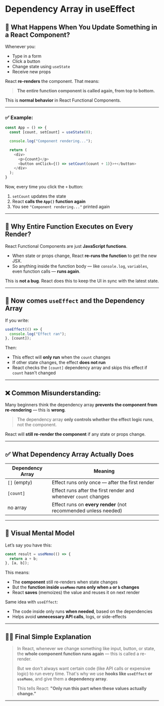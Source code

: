 
# Dependency Array in useEffect 

## 🔁 What Happens When You Update Something in a React Component?

Whenever you:

* Type in a form
* Click a button
* Change state using `useState`
* Receive new props

React **re-renders** the component. That means:

> **The entire function component is called again, from top to bottom.**

This is **normal behavior** in React Functional Components.

---

### ✅ Example:

```js
const App = () => {
  const [count, setCount] = useState(0);

  console.log("Component rendering...");

  return (
    <div>
      <p>{count}</p>
      <button onClick={() => setCount(count + 1)}>+</button>
    </div>
  );
}
```

Now, every time you click the `+` button:

1. `setCount` updates the state
2. React **calls the `App()` function again**
3. You see `"Component rendering..."` printed again

---

## 🔁 Why Entire Function Executes on Every Render?

React Functional Components are just **JavaScript functions**.

* When state or props change, React **re-runs the function** to get the new JSX.
* So anything inside the function body — like `console.log`, `variables`, even function calls — **runs again**.

This is **not a bug**. React does this to keep the UI in sync with the latest state.

---

## 🧠 Now comes `useEffect` and the Dependency Array

If you write:

```js
useEffect(() => {
  console.log("Effect ran");
}, [count]);
```

Then:

* This effect will **only run** when the `count` changes
* If other state changes, the effect **does not run**
* React checks the `[count]` dependency array and skips this effect if `count` hasn't changed

---

## ❌ Common Misunderstanding:

Many beginners think the dependency array **prevents the component from re-rendering** — this is **wrong**.

> The dependency array **only controls whether the effect logic runs**, not the component.

React will **still re-render the component** if any state or props change.

---

## ✅ What Dependency Array Actually Does

| Dependency Array | Meaning                                                         |
| ---------------- | --------------------------------------------------------------- |
| `[]` (empty)     | Effect runs only once — after the first render                  |
| `[count]`        | Effect runs after the first render and whenever `count` changes |
| no array         | Effect runs on **every render** (not recommended unless needed) |

---

## 🔧 Visual Mental Model

Let’s say you have this:

```js
const result = useMemo(() => {
  return a + b;
}, [a, b]);
```

This means:

* The **component** still re-renders when state changes
* But the **function inside `useMemo` runs only when `a` or `b` changes**
* React **saves** (memoizes) the value and reuses it on next render

Same idea with `useEffect`:

* The code inside only runs **when needed**, based on the dependencies
* Helps avoid **unnecessary API calls**, logs, or side-effects

---

## 🧑‍🏫 Final Simple Explanation

> In React, whenever we change something like input, button, or state, the **whole component function runs again** — this is called a re-render.
>
> But we don't always want certain code (like API calls or expensive logic) to run every time. That's why we use **hooks like `useEffect` or `useMemo`**, and give them a **dependency array**.
>
> This tells React:
> **"Only run this part when these values actually change."**

---